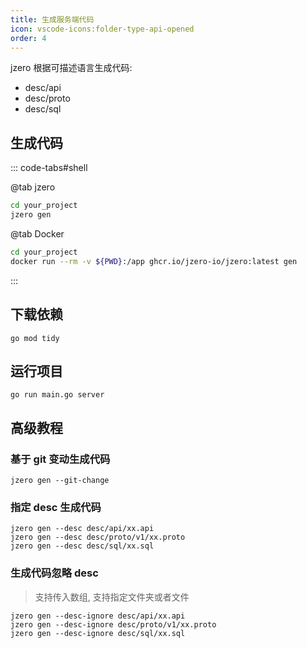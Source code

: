 ```yaml
---
title: 生成服务端代码
icon: vscode-icons:folder-type-api-opened
order: 4
---
```


jzero 根据可描述语言生成代码:
* desc/api
* desc/proto
* desc/sql

## 生成代码

::: code-tabs#shell

@tab jzero

```bash
cd your_project
jzero gen
```

@tab Docker

```bash
cd your_project
docker run --rm -v ${PWD}:/app ghcr.io/jzero-io/jzero:latest gen
```
:::

## 下载依赖

```shell
go mod tidy
```

## 运行项目

```shell
go run main.go server
```

## 高级教程

### 基于 git 变动生成代码

```shell
jzero gen --git-change
```

### 指定 desc 生成代码

```shell
jzero gen --desc desc/api/xx.api
jzero gen --desc desc/proto/v1/xx.proto
jzero gen --desc desc/sql/xx.sql
```

### 生成代码忽略 desc

> 支持传入数组, 支持指定文件夹或者文件

```shell
jzero gen --desc-ignore desc/api/xx.api
jzero gen --desc-ignore desc/proto/v1/xx.proto
jzero gen --desc-ignore desc/sql/xx.sql
```